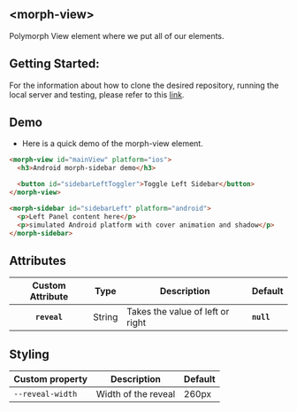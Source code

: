 ## &lt;morph-view&gt;

Polymorph View element where we put all of our elements.


## Getting Started:
For the information about how to clone the desired repository, running the local server and testing, please refer to this [link](https://github.com/moduware/polymorph-components/blob/master/INFO.md).



## Demo
- Here is a quick demo of the morph-view element.


```html
<morph-view id="mainView" platform="ios">
  <h3>Android morph-sidebar demo</h3>

  <button id="sidebarLeftToggler">Toggle Left Sidebar</button>
</morph-view>

<morph-sidebar id="sidebarLeft" platform="android">
  <p>Left Panel content here</p>
  <p>simulated Android platform with cover animation and shadow</p>
</morph-sidebar>
```

## Attributes

| Custom Attribute |   Type  | Description                                                                                                                      | Default     |
|:----------------:|:-------:|----------------------------------------------------------------------------------------------------------------------------------|-------------|
|  **`reveal`**  | String  | Takes the value of left or right | **`null`** |



## Styling


Custom property                  | Description                            | Default
---------------------------------|----------------------------------------|--------------------
`--reveal-width`                 | Width of the reveal                    | 260px
